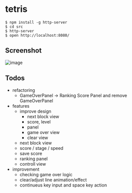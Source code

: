 # tetris

```
$ npm install -g http-server
$ cd src
$ http-server
$ open http://localhost:8080/
```

## Screenshot
![image](https://user-images.githubusercontent.com/4979560/94468772-ee3a0480-01ff-11eb-92a0-9d65027af49a.png)


## Todos

- refactoring
  - GameOverPanel -> Ranking Score Panel and remove GameOverPanel
- features
  - improve design
    - next block view
    - score, level
    - panel
    - game over view
    - clear view
  - next block view
  - score / stage / speed
  - save score
  - ranking panel
  - controll view
- improvement
  - checking game over logic
  - clear/adjust line animation/effect
  - continueus key input and space key action
